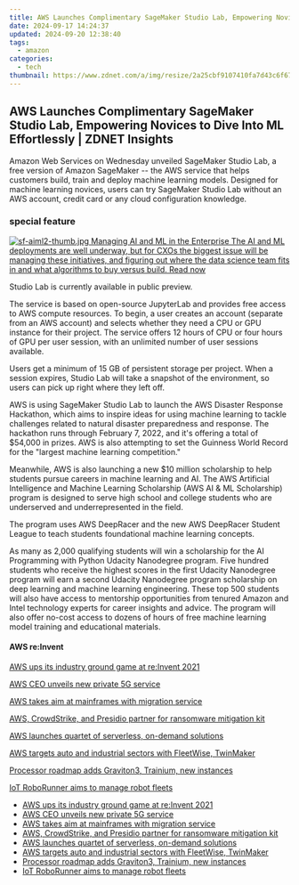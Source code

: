 ```yaml
---
title: AWS Launches Complimentary SageMaker Studio Lab, Empowering Novices to Dive Into ML Effortlessly | ZDNET Insights
date: 2024-09-17 14:24:37
updated: 2024-09-20 12:38:40
tags:
  - amazon
categories:
  - tech
thumbnail: https://www.zdnet.com/a/img/resize/2a25cbf9107410fa7d43c6f6737da32789c760e1/2021/10/06/a7c78e2e-5a7d-4226-b169-0eaa2eee0b86/aws.jpg?width=278&height=156&fit=crop&auto=webp
---
```


## AWS Launches Complimentary SageMaker Studio Lab, Empowering Novices to Dive Into ML Effortlessly | ZDNET Insights

Amazon Web Services on Wednesday unveiled SageMaker Studio Lab, a free version of Amazon SageMaker -- the AWS service that helps customers build, train and deploy machine learning models. Designed for machine learning novices, users can try SageMaker Studio Lab without an AWS account, credit card or any cloud configuration knowledge. 

### special feature

[![sf-aiml2-thumb.jpg](https://www.zdnet.com/a/img/resize/8e87b92d34389703558e4bbfba61afa3e05f3221/2019/03/27/6cefbef0-81a0-4c23-b2d1-b8d90d815b3e/sf-aiml2-thumb.jpg?auto=webp&fit=crop&frame=1&height=238.5&width=459) Managing AI and ML in the Enterprise The AI and ML deployments are well underway, but for CXOs the biggest issue will be managing these initiatives, and figuring out where the data science team fits in and what algorithms to buy versus build.  Read now](https://www.zdnet.com/collection/managing-ai-and-ml-in-the-enterprise/)

Studio Lab is currently available in public preview.

The service is based on open-source JupyterLab and provides free access to AWS compute resources. To begin, a user creates an account (separate from an AWS account) and selects whether they need a CPU or GPU instance for their project. The service offers 12 hours of CPU or four hours of GPU per user session, with an unlimited number of user sessions available. 

Users get a minimum of 15 GB of persistent storage per project. When a session expires, Studio Lab will take a snapshot of the environment, so users can pick up right where they left off.

AWS is using SageMaker Studio Lab to launch the AWS Disaster Response Hackathon, which aims to inspire ideas for using machine learning to tackle challenges related to natural disaster preparedness and response. The hackathon runs through February 7, 2022, and it's offering a total of $54,000 in prizes. AWS is also attempting to set the Guinness World Record for the "largest machine learning competition."

Meanwhile, AWS is also launching a new $10 million scholarship to help students pursue careers in machine learning and AI. The AWS Artificial Intelligence and Machine Learning Scholarship (AWS AI & ML Scholarship) program is designed to serve high school and college students who are underserved and underrepresented in the field. 

The program uses AWS DeepRacer and the new AWS DeepRacer Student League to teach students foundational machine learning concepts. 

As many as 2,000 qualifying students will win a scholarship for the AI Programming with Python Udacity Nanodegree program. Five hundred students who receive the highest scores in the first Udacity Nanodegree program will earn a second Udacity Nanodegree program scholarship on deep learning and machine learning engineering. These top 500 students will also have access to mentorship opportunities from tenured Amazon and Intel technology experts for career insights and advice. The program will also offer no-cost access to dozens of hours of free machine learning model training and educational materials.

#### AWS re:Invent

[AWS ups its industry ground game at re:Invent 2021](https://www.zdnet.com/article/aws-ups-its-industry-ground-game-at-reinvent-2021/ "AWS ups its industry ground game at re:Invent 2021")

[AWS CEO unveils new private 5G service](https://www.zdnet.com/article/aws-ceo-announces-private-5g-at-reinvent-2021/ "AWS CEO unveils new private 5G service")

[AWS takes aim at mainframes with migration service](https://www.zdnet.com/article/aws-takes-aim-at-mainframes-with-migration-service/ "AWS takes aim at mainframes with migration service")

[AWS, CrowdStrike, and Presidio partner for ransomware mitigation kit](https://www.zdnet.com/article/amazon-web-services-crowdstrike-and-presidio-partner-for-ransomware-mitigation-kit/ "AWS, CrowdStrike, and Presidio partner for ransomware mitigation kit")

[AWS launches quartet of serverless, on-demand solutions](https://www.zdnet.com/article/aws-goes-all-in-on-serverless-on-demand-solutions-with-quartet-of-launches/ "AWS launches quartet of serverless, on-demand solutions")

[AWS targets auto and industrial sectors with FleetWise, TwinMaker](https://www.zdnet.com/article/aws-targets-auto-and-industrial-sectors-with-fleetwise-twinmaker/ "AWS targets auto and industrial sectors with FleetWise, TwinMaker")

[Processor roadmap adds Graviton3, Trainium, new instances](https://www.zdnet.com/article/aws-fleshes-out-processor-roadmap-with-graviton3-trainium-new-instances/ "Processor roadmap adds Graviton3, Trainium, new instances")

[IoT RoboRunner aims to manage robot fleets](https://www.zdnet.com/article/aws-launches-aws-iot-roborunner-aims-to-manage-robot-fleets/ "IoT RoboRunner aims to manage robot fleets")

* [AWS ups its industry ground game at re:Invent 2021](https://www.zdnet.com/article/aws-ups-its-industry-ground-game-at-reinvent-2021/ "AWS ups its industry ground game at re:Invent 2021")
* [AWS CEO unveils new private 5G service](https://www.zdnet.com/article/aws-ceo-announces-private-5g-at-reinvent-2021/ "AWS CEO unveils new private 5G service")
* [AWS takes aim at mainframes with migration service](https://www.zdnet.com/article/aws-takes-aim-at-mainframes-with-migration-service/ "AWS takes aim at mainframes with migration service")
* [AWS, CrowdStrike, and Presidio partner for ransomware mitigation kit](https://www.zdnet.com/article/amazon-web-services-crowdstrike-and-presidio-partner-for-ransomware-mitigation-kit/ "AWS, CrowdStrike, and Presidio partner for ransomware mitigation kit")
* [AWS launches quartet of serverless, on-demand solutions](https://www.zdnet.com/article/aws-goes-all-in-on-serverless-on-demand-solutions-with-quartet-of-launches/ "AWS launches quartet of serverless, on-demand solutions")
* [AWS targets auto and industrial sectors with FleetWise, TwinMaker](https://www.zdnet.com/article/aws-targets-auto-and-industrial-sectors-with-fleetwise-twinmaker/ "AWS targets auto and industrial sectors with FleetWise, TwinMaker")
* [Processor roadmap adds Graviton3, Trainium, new instances](https://www.zdnet.com/article/aws-fleshes-out-processor-roadmap-with-graviton3-trainium-new-instances/ "Processor roadmap adds Graviton3, Trainium, new instances")
* [IoT RoboRunner aims to manage robot fleets](https://www.zdnet.com/article/aws-launches-aws-iot-roborunner-aims-to-manage-robot-fleets/ "IoT RoboRunner aims to manage robot fleets")

<ins class="adsbygoogle"
     style="display:block"
     data-ad-format="autorelaxed"
     data-ad-client="ca-pub-7571918770474297"
     data-ad-slot="1223367746"></ins>



<ins class="adsbygoogle"
     style="display:block"
     data-ad-client="ca-pub-7571918770474297"
     data-ad-slot="8358498916"
     data-ad-format="auto"
     data-full-width-responsive="true"></ins>

